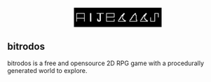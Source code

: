 <p align="center">
  <img src=assets/logo.png width=200 />
</p>

## bitrodos

bitrodos is a free and opensource 2D RPG game with a procedurally generated world to explore.
